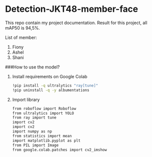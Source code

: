 # Detection-JKT48-member-face

This repo contain my project documentation. Result for this project, all mAP50 is 94,5%.

List of member:
1. Fiony
2. Ashel
3. Shani

###How to use the model?

1. Install requirements on Google Colab
   ```bash
   !pip install -q ultralytics "ray[tune]"
   !pip uninstall -q -y albumentations
   ```
2. Import library
   ```bash
   from roboflow import Roboflow
   from ultralytics import YOLO
   from ray import tune
   import cv2
   import cv2
   import numpy as np
   from statistics import mean
   import matplotlib.pyplot as plt
   from PIL import Image
   from google.colab.patches import cv2_imshow
   ```
